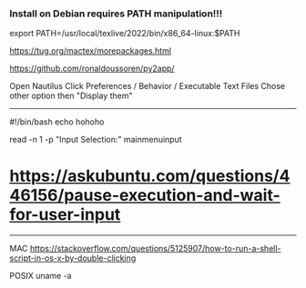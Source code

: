### Install on Debian requires PATH manipulation!!!
export PATH=/usr/local/texlive/2022/bin/x86_64-linux:$PATH


https://tug.org/mactex/morepackages.html

https://github.com/ronaldoussoren/py2app/



Open Nautilus
Click Preferences / Behavior / Executable Text Files
Chose other option then "Display them"

---------------------------------------------------------------------
#!/bin/bash
echo hohoho


read  -n 1 -p "Input Selection:" mainmenuinput


# https://askubuntu.com/questions/446156/pause-execution-and-wait-for-user-input
---------------------------------------------------------------------




MAC
https://stackoverflow.com/questions/5125907/how-to-run-a-shell-script-in-os-x-by-double-clicking



POSIX
uname -a
